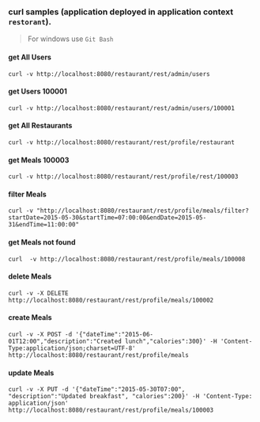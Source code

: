 ### curl samples (application deployed in application context `restorant`).
> For windows use `Git Bash`

#### get All Users
`curl -v http://localhost:8080/restaurant/rest/admin/users`

#### get Users 100001
`curl -v http://localhost:8080/restaurant/rest/admin/users/100001`

#### get All Restaurants
`curl -v http://localhost:8080/restaurant/rest/profile/restaurant`

#### get Meals 100003
`curl -v http://localhost:8080/restaurant/rest/profile/rest/100003`

#### filter Meals
`curl -v "http://localhost:8080/restaurant/rest/profile/meals/filter?startDate=2015-05-30&startTime=07:00:00&endDate=2015-05-31&endTime=11:00:00"`

#### get Meals not found
`curl  -v http://localhost:8080/restaurant/rest/profile/meals/100008`

#### delete Meals
`curl -v -X DELETE http://localhost:8080/restaurant/rest/profile/meals/100002`

#### create Meals
`curl -v -X POST -d '{"dateTime":"2015-06-01T12:00","description":"Created lunch","calories":300}' -H 'Content-Type:application/json;charset=UTF-8' http://localhost:8080/restaurant/rest/profile/meals`

#### update Meals
`curl -v -X PUT -d '{"dateTime":"2015-05-30T07:00", "description":"Updated breakfast", "calories":200}' -H 'Content-Type: application/json' http://localhost:8080/restaurant/rest/profile/meals/100003`